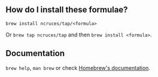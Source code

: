 ## How do I install these formulae?

`brew install ncruces/tap/<formula>`

Or `brew tap ncruces/tap` and then `brew install <formula>`.

## Documentation

`brew help`, `man brew` or check [Homebrew's documentation](https://docs.brew.sh).
